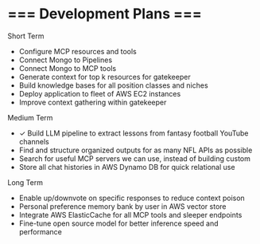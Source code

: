 # === Development Plans ===

Short Term
- Configure MCP resources and tools
- Connect Mongo to Pipelines
- Connect Mongo to MCP tools
- Generate context for top k resources for gatekeeper
- Build knowledge bases for all position classes and niches
- Deploy application to fleet of AWS EC2 instances
- Improve context gathering within gatekeeper

Medium Term
- ✓ Build LLM pipeline to extract lessons from fantasy football YouTube channels 
- Find and structure organized outputs for as many NFL APIs as possible
- Search for useful MCP servers we can use, instead of building custom
- Store all chat histories in AWS Dynamo DB for quick relational use

Long Term
- Enable up/downvote on specific responses to reduce context poison
- Personal preference memory bank by user in AWS vector store
- Integrate AWS ElasticCache for all MCP tools and sleeper endpoints
- Fine-tune open source model for better inference speed and performance